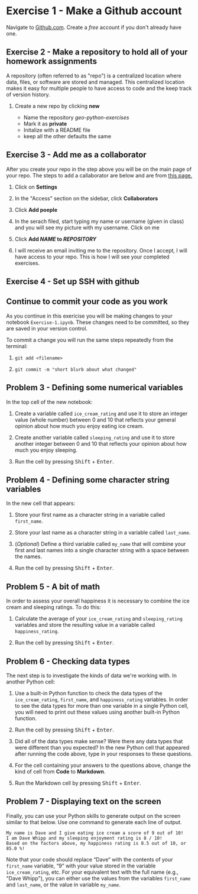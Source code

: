 # Exercise 1 - Make a Github account

Navigate to [Github.com](github.com). Create a *free* account if you don't already have one. 

## Exercise 2 - Make a repository to hold all of your homework assignments

A repository (often referred to as "repo") is a centralized location where data, files, or software are stored and managed. This centralized location makes it easy for multiple people to have access to code and the keep track of version history. 

1. Create a new repo by clicking **new**

   * Name the repository *geo-python-exercises*
   * Mark it as **private**
   * Initalize with a README file
   * keep all the other defaults the same

## Exercise 3 - Add me as a collaborator 

After you create your repo in the step above you will be on the main page of your repo. The steps to add a callaborator are below and are from [this page.](https://docs.github.com/en/account-and-profile/setting-up-and-managing-your-personal-account-on-github/managing-access-to-your-personal-repositories/inviting-collaborators-to-a-personal-repository)

1. Click on **Settings**

2. In the "Access" section on the sidebar, click **Collaborators**

3. Click **Add poeple**

4. In the serach filed, start typing my name or username (given in class) and you will see my picture with my username. Click on me

5. Click **Add *NAME* to *REPOSITORY***

6. I will receive an email inviting me to the repository. Once I accept, I will have access to your repo. This is how I will see your completed exercises. 

## Exercise 4 - Set up SSH with github 
<!---
## Problem 2.5 - Connect what you are doing locally to your github repository online
Note: The steps in Problem 2, 2.5, and Continuing to commit your work are from [this youtube video.](https://www.youtube.com/watch?v=jXpT8eOzzCM) 
9. In your github repository where you accepted the assignment, copy the link to your repo

10. In your termainal type `git remote add orgin <link to your repo>` (remove the <>).  This links your *local* repo to your repo online

11. Type `git push -u origin main`. This *pushes* the changes you made locally to your repo online

12. Enter your *github* username

13. Enter your *github* password

14. On your browser if you refresh the page on your github repo you can see all of the files you committed.
-->
## Continue to commit your code as you work
As you continue in this exericise you will be making changes to your notebook `Exercise-1.ipynb`. These changes need to be committed, so they are saved in your version control.

To commit a change you will run the same steps repeatedly from the terminal: 
1. `git add <filename>`

2. `git commit -m "short blurb about what changed"`

<!---
Periodically (**and always before you leave the lab**), you will need to *push* these changes to your online repository. To do this:
1. `git push`

2. Enter your *github* username

3. Enter your *github* password 
-->
## Problem 3 - Defining some numerical variables

In the top cell of the new notebook:

1. Create a variable called `ice_cream_rating` and use it to store an integer value (whole number) between 0 and 10 that reflects your general opinion about how much you enjoy eating ice cream.

2. Create another variable called `sleeping_rating` and use it to store another integer between 0 and 10 that reflects your opinion about how much you enjoy sleeping.

3. Run the cell by pressing <kbd>Shift</kbd> + <kbd>Enter</kbd>.

## Problem 4 - Defining some character string variables

In the new cell that appears:

1. Store your first name as a character string in a variable called `first_name`.

2. Store your last name as a character string in a variable called `last_name`.

3. (*Optional*) Define a third variable called `my_name` that will combine your first and last names into a single character string with a space between the names.

4. Run the cell by pressing <kbd>Shift</kbd> + <kbd>Enter</kbd>.

## Problem 5 - A bit of math

In order to assess your overall happiness it is necessary to combine the ice cream and sleeping ratings. To do this:

1. Calculate the average of your `ice_cream_rating` and `sleeping_rating` variables and store the resulting value in a variable called `happiness_rating`.

2. Run the cell by pressing <kbd>Shift</kbd> + <kbd>Enter</kbd>.

## Problem 6 - Checking data types

The next step is to investigate the kinds of data we're working with. In another Python cell:

1. Use a built-in Python function to check the data types of the `ice_cream_rating`, `first_name`, and `happiness_rating` variables. In order to see the data types for more than one variable in a single Python cell, you will need to print out these values using another built-in Python function.

2. Run the cell by pressing <kbd>Shift</kbd> + <kbd>Enter</kbd>.

3. Did all of the data types make sense? Were there any data types that were different than you expected? In the new Python cell that appeared after running the code above, type in your responses to these questions.

4. For the cell containing your answers to the questions above, change the kind of cell from **Code** to **Markdown**.

5. Run the Markdown cell by pressing <kbd>Shift</kbd> + <kbd>Enter</kbd>.

## Problem 7 - Displaying text on the screen

Finally, you can use your Python skills to generate output on the screen similar to that below. Use one command to generate each line of output.

```
My name is Dave and I give eating ice cream a score of 9 out of 10!
I am Dave Whipp and my sleeping enjoyment rating is 8 / 10!
Based on the factors above, my happiness rating is 8.5 out of 10, or 85.0 %!
```

Note that your code should replace “Dave” with the contents of your `first_name` variable, “9” with your value stored in the variable `ice_cream_rating`, etc. For your equivalent text with the full name (e.g., "Dave Whipp"), you can either use the values from the variables `first_name` and `last_name`, or the value in variable `my_name`.
<!---
## Finishing the exercise

To complete this exercise, make sure you have pushed your final changes to your github repository. Go to your github repo and look at your notebook (you can click on it and it will open in a read-only format) to make sure it has all of your final changes
--->